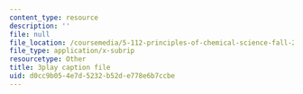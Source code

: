 ```yaml
---
content_type: resource
description: ''
file: null
file_location: /coursemedia/5-112-principles-of-chemical-science-fall-2005/d0cc9b054e7d5232b52de778e6b7ccbe_m9AJwUCAWGQ.vtt
file_type: application/x-subrip
resourcetype: Other
title: 3play caption file
uid: d0cc9b05-4e7d-5232-b52d-e778e6b7ccbe
---
```

